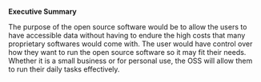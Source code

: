 **Executive Summary**

The purpose of the open source software would be to allow the users to have accessible data without having to endure the high costs that many proprietary softwares would come with.  The user would have control over how they want to run the open source software so it may fit their needs.  Whether it is a small business or for personal use, the OSS will allow them to run their daily tasks effectively.
